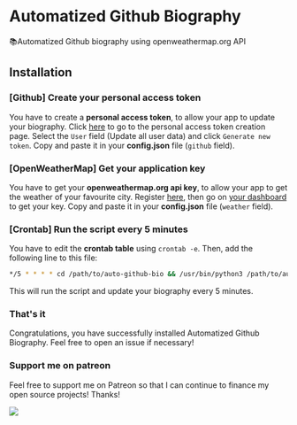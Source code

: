 # Automatized Github Biography

📚Automatized Github biography using openweathermap.org API

## Installation

### [Github] Create your personal access token

You have to create a **personal access token**, to allow your app to update your biography. Click [here](https://github.com/settings/tokens/new) to go to the personal access token creation page. Select the `User` field (Update all user data) and click `Generate new token`. Copy and paste it in your **config.json** file (`github` field).

### [OpenWeatherMap] Get your application key

You have to get your **openweathermap.org api key**, to allow your app to get the weather of your favourite city. Register [here](https://openweathermap.org/home/sign_up), then go on [your dashboard](https://home.openweathermap.org/api_keys) to get your key. Copy and paste it in your **config.json** file (`weather` field).

### [Crontab] Run the script every 5 minutes

You have to edit the **crontab table** using `crontab -e`. Then, add the following line to this file:  
```sh
*/5 * * * * cd /path/to/auto-github-bio && /usr/bin/python3 /path/to/auto-github-bio/main.py >> ~/cron.log 2>&1
```
This will run the script and update your biography every 5 minutes.

### That's it

Congratulations, you have successfully installed Automatized Github Biography. Feel free to open an issue if necessary!

### Support me on patreon

Feel free to support me on Patreon so that I can continue to finance my open source projects! Thanks!  

<a href="https://www.patreon.com/bePatron?u=20304709"><img src="https://c5.patreon.com/external/logo/become_a_patron_button@2x.png"></a>